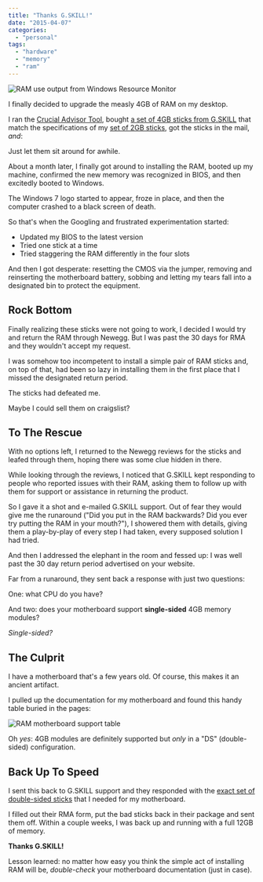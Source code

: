 ```yaml
---
title: "Thanks G.SKILL!"
date: "2015-04-07"
categories: 
  - "personal"
tags: 
  - "hardware"
  - "memory"
  - "ram"
---
```


![RAM use output from Windows Resource Monitor](images/ram_use.png)

I finally decided to upgrade the measly 4GB of RAM on my desktop.

I ran the [Crucial Advisor Tool](http://www.crucial.com/), bought [a set of 4GB sticks from G.SKILL](http://www.newegg.com/Product/Product.aspx?Item=N82E16820231428) that match the specifications of my [set of 2GB sticks](http://www.newegg.com/Product/Product.aspx?Item=N82E16820231277), got the sticks in the mail, _and_:

Just let them sit around for awhile.

About a month later, I finally got around to installing the RAM, booted up my machine, confirmed the new memory was recognized in BIOS, and then excitedly booted to Windows.

The Windows 7 logo started to appear, froze in place, and then the computer crashed to a black screen of death.

So that's when the Googling and frustrated experimentation started:

- Updated my BIOS to the latest version
- Tried one stick at a time
- Tried staggering the RAM differently in the four slots

And then I got desperate: resetting the CMOS via the jumper, removing and reinserting the motherboard battery, sobbing and letting my tears fall into a designated bin to protect the equipment.

## Rock Bottom

Finally realizing these sticks were not going to work, I decided I would try and return the RAM through Newegg. But I was past the 30 days for RMA and they wouldn't accept my request.

I was somehow too incompetent to install a simple pair of RAM sticks and, on top of that, had been so lazy in installing them in the first place that I missed the designated return period.

The sticks had defeated me.

Maybe I could sell them on craigslist?

## To The Rescue

With no options left, I returned to the Newegg reviews for the sticks and leafed through them, hoping there was some clue hidden in there.

While looking through the reviews, I noticed that G.SKILL kept responding to people who reported issues with their RAM, asking them to follow up with them for support or assistance in returning the product.

So I gave it a shot and e-mailed G.SKILL support. Out of fear they would give me the runaround ("Did you put in the RAM backwards? Did you ever try putting the RAM in your mouth?"), I showered them with details, giving them a play-by-play of every step I had taken, every supposed solution I had tried.

And then I addressed the elephant in the room and fessed up: I was well past the 30 day return period advertised on your website.

Far from a runaround, they sent back a response with just two questions:

One: what CPU do you have?

And two: does your motherboard support **single-sided** 4GB memory modules?

_Single-sided?_

## The Culprit

I have a motherboard that's a few years old. Of course, this makes it an ancient artifact.

I pulled up the documentation for my motherboard and found this handy table buried in the pages:

![RAM motherboard support table](images/ram.png)

Oh _yes_: 4GB modules are definitely supported but _only_ in a "DS" (double-sided) configuration.

## Back Up To Speed

I sent this back to G.SKILL support and they responded with the [exact set of double-sided sticks](http://www.newegg.com/Product/Product.aspx?Item=N82E16820231424&cm_re=gskill_424-_-20-231-424-_-Product) that I needed for my motherboard.

I filled out their RMA form, put the bad sticks back in their package and sent them off. Within a couple weeks, I was back up and running with a full 12GB of memory.

**Thanks G.SKILL!**

Lesson learned: no matter how easy you think the simple act of installing RAM will be, _double-check_ your motherboard documentation (just in case).

